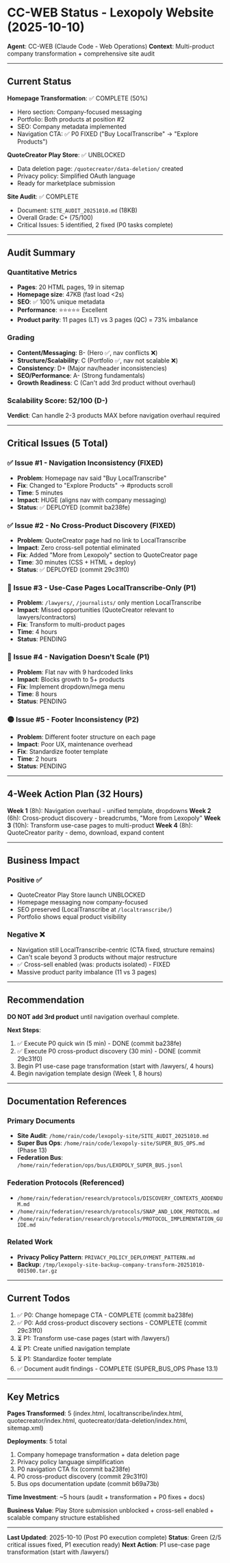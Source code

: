 # CC-WEB Status - Lexopoly Website (2025-10-10)
**Agent**: CC-WEB (Claude Code - Web Operations)
**Context**: Multi-product company transformation + comprehensive site audit

---

## Current Status

**Homepage Transformation**: ✅ COMPLETE (50%)
- Hero section: Company-focused messaging
- Portfolio: Both products at position #2
- SEO: Company metadata implemented
- Navigation CTA: ✅ P0 FIXED ("Buy LocalTranscribe" → "Explore Products")

**QuoteCreator Play Store**: ✅ UNBLOCKED
- Data deletion page: `/quotecreator/data-deletion/` created
- Privacy policy: Simplified OAuth language
- Ready for marketplace submission

**Site Audit**: ✅ COMPLETE
- Document: `SITE_AUDIT_20251010.md` (18KB)
- Overall Grade: C+ (75/100)
- Critical Issues: 5 identified, 2 fixed (P0 tasks complete)

---

## Audit Summary

### Quantitative Metrics
- **Pages**: 20 HTML pages, 19 in sitemap
- **Homepage size**: 47KB (fast load <2s)
- **SEO**: ✅ 100% unique metadata
- **Performance**: ⭐⭐⭐⭐⭐ Excellent
- **Product parity**: 11 pages (LT) vs 3 pages (QC) = 73% imbalance

### Grading
- **Content/Messaging**: B- (Hero ✅, nav conflicts ❌)
- **Structure/Scalability**: C (Portfolio ✅, nav not scalable ❌)
- **Consistency**: D+ (Major nav/header inconsistencies)
- **SEO/Performance**: A- (Strong fundamentals)
- **Growth Readiness**: C (Can't add 3rd product without overhaul)

### Scalability Score: 52/100 (D-)
**Verdict**: Can handle 2-3 products MAX before navigation overhaul required

---

## Critical Issues (5 Total)

### ✅ Issue #1 - Navigation Inconsistency (FIXED)
- **Problem**: Homepage nav said "Buy LocalTranscribe"
- **Fix**: Changed to "Explore Products" → #products scroll
- **Time**: 5 minutes
- **Impact**: HUGE (aligns nav with company messaging)
- **Status**: ✅ DEPLOYED (commit ba238fe)

### ✅ Issue #2 - No Cross-Product Discovery (FIXED)
- **Problem**: QuoteCreator page had no link to LocalTranscribe
- **Impact**: Zero cross-sell potential eliminated
- **Fix**: Added "More from Lexopoly" section to QuoteCreator page
- **Time**: 30 minutes (CSS + HTML + deploy)
- **Status**: ✅ DEPLOYED (commit 29c31f0)

### 🔴 Issue #3 - Use-Case Pages LocalTranscribe-Only (P1)
- **Problem**: `/lawyers/`, `/journalists/` only mention LocalTranscribe
- **Impact**: Missed opportunities (QuoteCreator relevant to lawyers/contractors)
- **Fix**: Transform to multi-product pages
- **Time**: 4 hours
- **Status**: PENDING

### 🔴 Issue #4 - Navigation Doesn't Scale (P1)
- **Problem**: Flat nav with 9 hardcoded links
- **Impact**: Blocks growth to 5+ products
- **Fix**: Implement dropdown/mega menu
- **Time**: 8 hours
- **Status**: PENDING

### 🟡 Issue #5 - Footer Inconsistency (P2)
- **Problem**: Different footer structure on each page
- **Impact**: Poor UX, maintenance overhead
- **Fix**: Standardize footer template
- **Time**: 2 hours
- **Status**: PENDING

---

## 4-Week Action Plan (32 Hours)

**Week 1** (8h): Navigation overhaul - unified template, dropdowns
**Week 2** (6h): Cross-product discovery - breadcrumbs, "More from Lexopoly"
**Week 3** (10h): Transform use-case pages to multi-product
**Week 4** (8h): QuoteCreator parity - demo, download, expand content

---

## Business Impact

### Positive ✅
- QuoteCreator Play Store launch UNBLOCKED
- Homepage messaging now company-focused
- SEO preserved (LocalTranscribe at `/localtranscribe/`)
- Portfolio shows equal product visibility

### Negative ❌
- Navigation still LocalTranscribe-centric (CTA fixed, structure remains)
- Can't scale beyond 3 products without major restructure
- ✅ Cross-sell enabled (was: products isolated) - FIXED
- Massive product parity imbalance (11 vs 3 pages)

---

## Recommendation

**DO NOT add 3rd product** until navigation overhaul complete.

**Next Steps**:
1. ✅ Execute P0 quick win (5 min) - DONE (commit ba238fe)
2. ✅ Execute P0 cross-product discovery (30 min) - DONE (commit 29c31f0)
3. Begin P1 use-case page transformation (start with /lawyers/, 4 hours)
4. Begin navigation template design (Week 1, 8 hours)

---

## Documentation References

### Primary Documents
- **Site Audit**: `/home/rain/code/lexopoly-site/SITE_AUDIT_20251010.md`
- **Super Bus Ops**: `/home/rain/code/lexopoly-site/SUPER_BUS_OPS.md` (Phase 13)
- **Federation Bus**: `/home/rain/federation/ops/bus/LEXOPOLY_SUPER_BUS.jsonl`

### Federation Protocols (Referenced)
- `/home/rain/federation/research/protocols/DISCOVERY_CONTEXTS_ADDENDUM.md`
- `/home/rain/federation/research/protocols/SNAP_AND_LOOK_PROTOCOL.md`
- `/home/rain/federation/research/protocols/PROTOCOL_IMPLEMENTATION_GUIDE.md`

### Related Work
- **Privacy Policy Pattern**: `PRIVACY_POLICY_DEPLOYMENT_PATTERN.md`
- **Backup**: `/tmp/lexopoly-site-backup-company-transform-20251010-001500.tar.gz`

---

## Current Todos

1. ✅ P0: Change homepage CTA - COMPLETE (commit ba238fe)
2. ✅ P0: Add cross-product discovery sections - COMPLETE (commit 29c31f0)
3. ⏳ P1: Transform use-case pages (start with /lawyers/)
4. ⏳ P1: Create unified navigation template
5. ⏳ P1: Standardize footer template
6. ✅ Document audit findings - COMPLETE (SUPER_BUS_OPS Phase 13.1)

---

## Key Metrics

**Pages Transformed**: 5 (index.html, localtranscribe/index.html, quotecreator/index.html, quotecreator/data-deletion/index.html, sitemap.xml)

**Deployments**: 5 total
1. Company homepage transformation + data deletion page
2. Privacy policy language simplification
3. P0 navigation CTA fix (commit ba238fe)
4. P0 cross-product discovery (commit 29c31f0)
5. Bus ops documentation update (commit b69a73b)

**Time Investment**: ~5 hours (audit + transformation + P0 fixes + docs)

**Business Value**: Play Store submission unblocked + cross-sell enabled + scalable company structure established

---

**Last Updated**: 2025-10-10 (Post P0 execution complete)
**Status**: Green (2/5 critical issues fixed, P1 execution ready)
**Next Action**: P1 use-case page transformation (start with /lawyers/)
